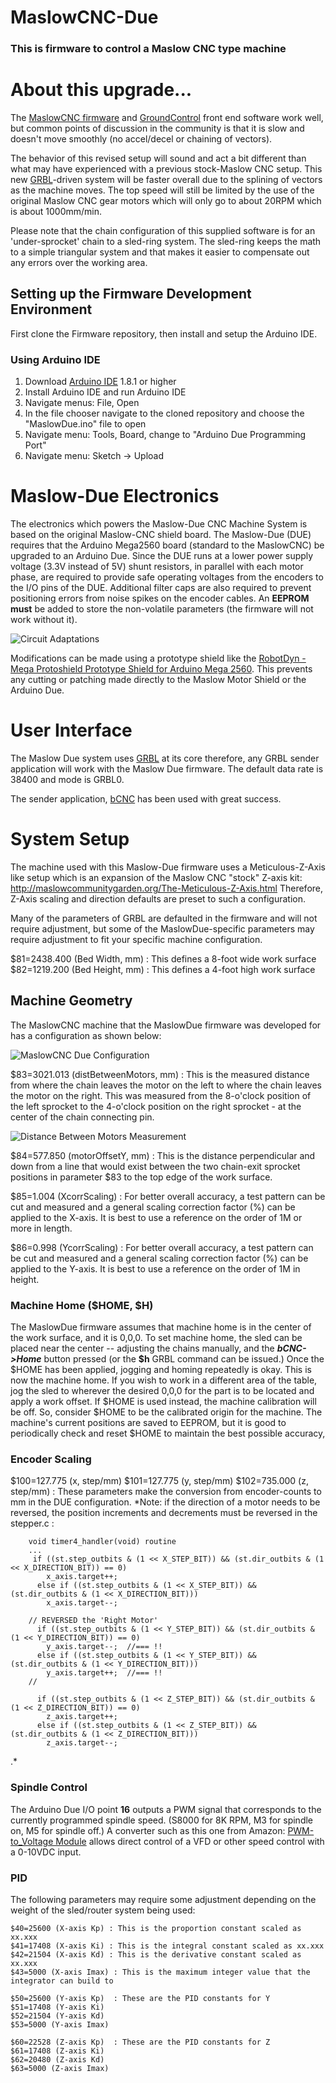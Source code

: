# MaslowCNC-Due

### This is firmware to control a Maslow CNC type machine

# About this upgrade...

The [MaslowCNC firmware](https://github.com/MaslowCNC/Firmware) and [GroundControl](https://github.com/MaslowCNC/GroundControl) front end software work well, but common points of discussion in the community is that it is slow and doesn't move smoothly (no accel/decel or chaining of vectors).  

The behavior of this revised setup will sound and act a bit different than what may have experienced with a previous stock-Maslow CNC setup. This new [GRBL](https://github.com/gnea/grbl)-driven system will be faster overall due to the splining of vectors as the machine moves. The top speed will still be limited by the use of the original Maslow CNC gear motors which will only go to about 20RPM which is about 1000mm/min.
 
Please note that the chain configuration of this supplied software is for an 'under-sprocket' chain to a sled-ring system. The sled-ring keeps the math to a simple triangular system and that makes it easier to compensate out any errors over the working area.

## Setting up the Firmware Development Environment

First clone the Firmware repository, then install and setup the Arduino IDE.

### Using Arduino IDE
1. Download [Arduino IDE](https://www.arduino.cc/en/main/software) 1.8.1 or higher
2. Install Arduino IDE and run Arduino IDE
3. Navigate menus: File, Open
4. In the file chooser navigate to the cloned repository and choose the "MaslowDue.ino" file to open
5. Navigate menu: Tools, Board, change to "Arduino Due Programming Port"
6. Navigate menu: Sketch -> Upload

# Maslow-Due Electronics
The electronics which powers the Maslow-Due CNC Machine System is based on the original Maslow-CNC shield board. The Maslow-Due (DUE) requires that the Arduino Mega2560 board (standard to the MaslowCNC) be upgraded to an Arduino Due. Since the DUE runs at a lower power supply voltage (3.3V instead of 5V) shunt resistors, in parallel with each motor phase, are required to provide safe operating voltages from the encoders to the I/O pins of the DUE. Additional filter caps are also required to prevent positioning errors from noise spikes on the encoder cables. An **EEPROM must** be added to store the non-volatile parameters (the firmware will not work without it).

![Circuit Adaptations](https://i.imgur.com/yb33BBk.png)

Modifications can be made using a prototype shield like the [RobotDyn - Mega Protoshield Prototype Shield for Arduino Mega 2560](https://smile.amazon.com/RobotDyn-Protoshield-Prototype-breadboard-Assembled/dp/B071JDRGGR/ref=sr_1_3?keywords=mega%202560%20proto%20shield&qid=1552842751&s=gateway&sr=8-3).  This prevents any cutting or patching made directly to the Maslow Motor Shield or the Arduino Due. 

# User Interface
The Maslow Due system uses [GRBL](https://github.com/gnea/grbl) at its core therefore, any GRBL sender application will work with the Maslow Due firmware.  The default data rate is 38400 and mode is GRBL0. 

The sender application, [bCNC](https://github.com/vlachoudis/bCNC) has been used with great success.

# System Setup
The machine used with this Maslow-Due firmware uses a Meticulous-Z-Axis like setup which is an expansion of the Maslow CNC "stock" Z-axis kit:    http://maslowcommunitygarden.org/The-Meticulous-Z-Axis.html      Therefore, Z-Axis scaling and direction defaults are preset to such a configuration.

Many of the parameters of GRBL are defaulted in the firmware and will not require adjustment, but some of the MaslowDue-specific parameters may require adjustment to fit your specific machine configuration.

$81=2438.400 (Bed Width, mm) 	:   This defines a 8-foot wide work surface
$82=1219.200 (Bed Height, mm) 	:   This defines a 4-foot high work surface

## Machine Geometry
The MaslowCNC machine that the MaslowDue firmware was developed for has a configuration as shown below:

![MaslowCNC Due Configuration](https://imgur.com/nKiqUgj.png)

$83=3021.013 (distBetweenMotors, mm)  :
This is the measured distance from where the chain leaves the motor on the left to where the chain leaves the motor on the right. This was measured from the 8-o'clock position of the left sprocket to the 4-o'clock position on the right sprocket - at the center of the chain connecting pin.

![Distance Between Motors Measurement](https://imgur.com/pplOCz5.png)

$84=577.850 (motorOffsetY, mm)  :
This is the distance perpendicular and down from a line that would exist between the two chain-exit sprocket positions in parameter $83 to the top edge of the work surface.

$85=1.004 (XcorrScaling)  :
For better overall accuracy, a test pattern can be cut and measured and a general scaling correction factor (%) can be applied to the X-axis. It is best to use a reference on the order of 1M or more in length.

$86=0.998 (YcorrScaling)  :
For better overall accuracy, a test pattern can be cut and measured and a general scaling correction factor (%) can be applied to the Y-axis. It is best to use a reference on the order of 1M in height.

### Machine Home  ($HOME, $H)
The MaslowDue firmware assumes that machine home is in the center of the work surface, and it is 0,0,0.  To set machine home, the sled can be placed near the center -- adjusting the chains manually, and the ***bCNC->Home*** button pressed (or the **$h** GRBL command can be issued.) Once the $HOME has been applied, jogging and homing repeatedly is okay. This is now the machine home. If you wish to work in a different area of the table, jog the sled to wherever the desired 0,0,0 for the part is to be located and apply a work offset. If $HOME is used instead, the machine calibration will be off. So, consider $HOME to be the calibrated origin for the machine. The machine's current positions are saved to EEPROM, but it is good to periodically check and reset $HOME to maintain the best possible accuracy,

### Encoder Scaling
$100=127.775 (x, step/mm)
$101=127.775 (y, step/mm)
$102=735.000 (z, step/mm) :
These parameters make the conversion from encoder-counts to mm in the DUE configuration.
	*Note: if the direction of a motor needs to be reversed, the position increments and decrements must be reversed in the stepper.c : 

		void timer4_handler(void) routine
		...
		 if ((st.step_outbits & (1 << X_STEP_BIT)) && (st.dir_outbits & (1 << X_DIRECTION_BIT)) == 0)
		    x_axis.target++;
		  else if ((st.step_outbits & (1 << X_STEP_BIT)) && (st.dir_outbits & (1 << X_DIRECTION_BIT)))
		    x_axis.target--;

		// REVERSED the 'Right Motor'
		  if ((st.step_outbits & (1 << Y_STEP_BIT)) && (st.dir_outbits & (1 << Y_DIRECTION_BIT)) == 0)
		    y_axis.target--;  //=== !!
		  else if ((st.step_outbits & (1 << Y_STEP_BIT)) && (st.dir_outbits & (1 << Y_DIRECTION_BIT)))
		    y_axis.target++;  //=== !!
		//

		  if ((st.step_outbits & (1 << Z_STEP_BIT)) && (st.dir_outbits & (1 << Z_DIRECTION_BIT)) == 0)
		    z_axis.target++;
		  else if ((st.step_outbits & (1 << Z_STEP_BIT)) && (st.dir_outbits & (1 << Z_DIRECTION_BIT)))
		    z_axis.target--;
.*

### Spindle Control
The Arduino Due I/O point **16** outputs a PWM signal that corresponds to the currently programmed spindle speed. (S8000 for 8K RPM, M3 for spindle on, M5 for spindle off.) A converter such as this one from Amazon:  [PWM-to_Voltage Module](https://smile.amazon.com/gp/product/B0797NBC79/ref=ppx_yo_dt_b_asin_title_o03_s00?ie=UTF8&psc=1)
allows direct control of a VFD or other speed control with a 0-10VDC input.

### PID
The following parameters may require some adjustment depending on the weight of the sled/router system being used:

    $40=25600 (X-axis Kp) : This is the proportion constant scaled as xx.xxx
    $41=17408 (X-axis Ki) : This is the integral constant scaled as xx.xxx
    $42=21504 (X-axis Kd) : This is the derivative constant scaled as xx.xxx
    $43=5000 (X-axis Imax) : This is the maximum integer value that the integrator can build to
     
    $50=25600 (Y-axis Kp)  : These are the PID constants for Y
    $51=17408 (Y-axis Ki) 
    $52=21504 (Y-axis Kd) 
    $53=5000 (Y-axis Imax) 
    
    $60=22528 (Z-axis Kp)  : These are the PID constants for Z  
    $61=17408 (Z-axis Ki)  
    $62=20480 (Z-axis Kd)  
    $63=5000 (Z-axis Imax)